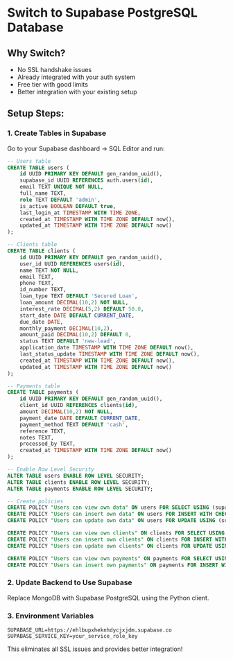 # Switch to Supabase PostgreSQL Database

## Why Switch?
- No SSL handshake issues
- Already integrated with your auth system
- Free tier with good limits
- Better integration with your existing setup

## Setup Steps:

### 1. Create Tables in Supabase
Go to your Supabase dashboard → SQL Editor and run:

```sql
-- Users table
CREATE TABLE users (
    id UUID PRIMARY KEY DEFAULT gen_random_uuid(),
    supabase_id UUID REFERENCES auth.users(id),
    email TEXT UNIQUE NOT NULL,
    full_name TEXT,
    role TEXT DEFAULT 'admin',
    is_active BOOLEAN DEFAULT true,
    last_login_at TIMESTAMP WITH TIME ZONE,
    created_at TIMESTAMP WITH TIME ZONE DEFAULT now(),
    updated_at TIMESTAMP WITH TIME ZONE DEFAULT now()
);

-- Clients table
CREATE TABLE clients (
    id UUID PRIMARY KEY DEFAULT gen_random_uuid(),
    user_id UUID REFERENCES users(id),
    name TEXT NOT NULL,
    email TEXT,
    phone TEXT,
    id_number TEXT,
    loan_type TEXT DEFAULT 'Secured Loan',
    loan_amount DECIMAL(10,2) NOT NULL,
    interest_rate DECIMAL(5,2) DEFAULT 50.0,
    start_date DATE DEFAULT CURRENT_DATE,
    due_date DATE,
    monthly_payment DECIMAL(10,2),
    amount_paid DECIMAL(10,2) DEFAULT 0,
    status TEXT DEFAULT 'new-lead',
    application_date TIMESTAMP WITH TIME ZONE DEFAULT now(),
    last_status_update TIMESTAMP WITH TIME ZONE DEFAULT now(),
    created_at TIMESTAMP WITH TIME ZONE DEFAULT now(),
    updated_at TIMESTAMP WITH TIME ZONE DEFAULT now()
);

-- Payments table
CREATE TABLE payments (
    id UUID PRIMARY KEY DEFAULT gen_random_uuid(),
    client_id UUID REFERENCES clients(id),
    amount DECIMAL(10,2) NOT NULL,
    payment_date DATE DEFAULT CURRENT_DATE,
    payment_method TEXT DEFAULT 'cash',
    reference TEXT,
    notes TEXT,
    processed_by TEXT,
    created_at TIMESTAMP WITH TIME ZONE DEFAULT now()
);

-- Enable Row Level Security
ALTER TABLE users ENABLE ROW LEVEL SECURITY;
ALTER TABLE clients ENABLE ROW LEVEL SECURITY;
ALTER TABLE payments ENABLE ROW LEVEL SECURITY;

-- Create policies
CREATE POLICY "Users can view own data" ON users FOR SELECT USING (supabase_id = auth.uid());
CREATE POLICY "Users can insert own data" ON users FOR INSERT WITH CHECK (supabase_id = auth.uid());
CREATE POLICY "Users can update own data" ON users FOR UPDATE USING (supabase_id = auth.uid());

CREATE POLICY "Users can view own clients" ON clients FOR SELECT USING (user_id IN (SELECT id FROM users WHERE supabase_id = auth.uid()));
CREATE POLICY "Users can insert own clients" ON clients FOR INSERT WITH CHECK (user_id IN (SELECT id FROM users WHERE supabase_id = auth.uid()));
CREATE POLICY "Users can update own clients" ON clients FOR UPDATE USING (user_id IN (SELECT id FROM users WHERE supabase_id = auth.uid()));

CREATE POLICY "Users can view own payments" ON payments FOR SELECT USING (client_id IN (SELECT id FROM clients WHERE user_id IN (SELECT id FROM users WHERE supabase_id = auth.uid())));
CREATE POLICY "Users can insert own payments" ON payments FOR INSERT WITH CHECK (client_id IN (SELECT id FROM clients WHERE user_id IN (SELECT id FROM users WHERE supabase_id = auth.uid())));
```

### 2. Update Backend to Use Supabase
Replace MongoDB with Supabase PostgreSQL using the Python client.

### 3. Environment Variables
```
SUPABASE_URL=https://ehlbupxheknhdycjxjdm.supabase.co
SUPABASE_SERVICE_KEY=your_service_role_key
```

This eliminates all SSL issues and provides better integration!